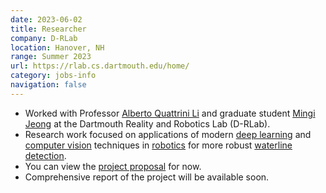 ```yaml
---
date: 2023-06-02
title: Researcher
company: D-RLab
location: Hanover, NH
range: Summer 2023
url: https://rlab.cs.dartmouth.edu/home/
category: jobs-info
navigation: false
---
```


- Worked with Professor [Alberto Quattrini Li][quattrini-li] and graduate student
  [Mingi Jeong][mingi-jeong] at the Dartmouth Reality and Robotics Lab (D-RLab).
- Research work focused on applications of modern [deep learning][deep-learning] and [computer vision][computer-vision]
  techniques in [robotics][robotics] for more robust [waterline detection][waterline-detection].
- You can view the [project proposal][project-proposal] for now.
- Comprehensive report of the project will be available soon.

[quattrini-li]: https://web.cs.dartmouth.edu/people/alberto-quattrini-li
[mingi-jeong]: https://mingijeong.github.io/

[computer-vision]: https://en.wikipedia.org/wiki/Computer_vision
[deep-learning]: https://en.wikipedia.org/wiki/Deep_learning
[robotics]: https://en.wikipedia.org/wiki/Robotics
[waterline-detection]: https://en.wikipedia.org/wiki/Waterline

[project-proposal]: /rlab-project-proposal.pdf
